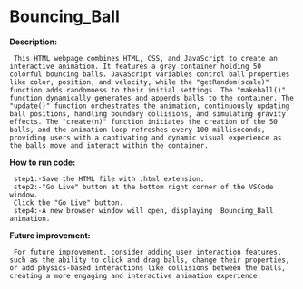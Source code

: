 # Bouncing_Ball

**Description:**

     This HTML webpage combines HTML, CSS, and JavaScript to create an interactive animation. It features a gray container holding 50 colorful bouncing balls. JavaScript variables control ball properties like color, position, and velocity, while the "getRandom(scale)" function adds randomness to their initial settings. The "makeball()" function dynamically generates and appends balls to the container. The "update()" function orchestrates the animation, continuously updating ball positions, handling boundary collisions, and simulating gravity effects. The "create(n)" function initiates the creation of the 50 balls, and the animation loop refreshes every 100 milliseconds, providing users with a captivating and dynamic visual experience as the balls move and interact within the container.
**How to run code:**

     step1:-Save the HTML file with .html extension.
     step2:-"Go Live" button at the bottom right corner of the VSCode window.
     Click the "Go Live" button.
     step4:-A new browser window will open, displaying  Bouncing_Ball animation.
**Future improvement:**

     For future improvement, consider adding user interaction features, such as the ability to click and drag balls, change their properties, or add physics-based interactions like collisions between the balls, creating a more engaging and interactive animation experience.

    
